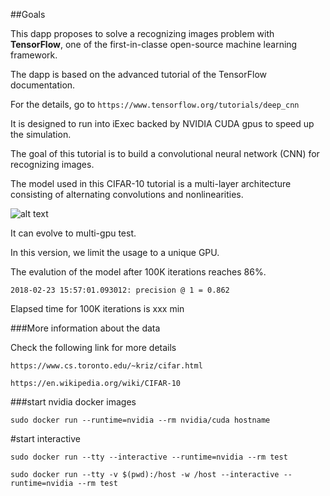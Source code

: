 ##Goals

This dapp proposes to solve a recognizing images problem with **TensorFlow**,
 one of the first-in-classe open-source machine learning framework.   

The dapp is based on the advanced tutorial of the TensorFlow documentation.

For the details,
go to ``https://www.tensorflow.org/tutorials/deep_cnn``

It is designed to run into iExec backed by NVIDIA CUDA gpus to speed up the simulation.

The goal of this tutorial is to build a convolutional neural network (CNN) for recognizing images.

The model used in this CIFAR-10 tutorial is a multi-layer architecture consisting of alternating convolutions and nonlinearities. 

![alt text](images/graph_nn_1.png "Neural Network architecture")


It can evolve to multi-gpu test.

In this version, we limit the usage to a unique GPU.   


The evalution of the model after 100K iterations reaches 86%.

``
2018-02-23 15:57:01.093012: precision @ 1 = 0.862
``

Elapsed time for 100K  iterations is xxx min

###More information about the data

Check the following link for more details

``
https://www.cs.toronto.edu/~kriz/cifar.html
``

``
https://en.wikipedia.org/wiki/CIFAR-10
``


###start nvidia docker images

`sudo docker run --runtime=nvidia --rm nvidia/cuda hostname`

#start interactive 

```
sudo docker run --tty --interactive --runtime=nvidia --rm test
```

```
sudo docker run --tty -v $(pwd):/host -w /host --interactive --runtime=nvidia --rm test 
```

